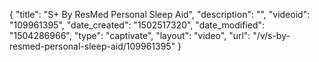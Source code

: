 {
    "title": "S+ By ResMed Personal Sleep Aid",
    "description": "",
    "videoid": "109961395",
    "date_created": "1502517320",
    "date_modified": "1504286966",
    "type": "captivate",
    "layout": "video",
    "url": "\/v\/s-by-resmed-personal-sleep-aid\/109961395"
}